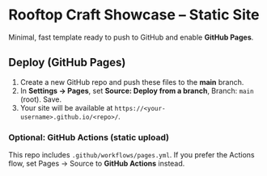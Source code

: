 # Rooftop Craft Showcase – Static Site

Minimal, fast template ready to push to GitHub and enable **GitHub Pages**.

## Deploy (GitHub Pages)
1. Create a new GitHub repo and push these files to the **main** branch.
2. In **Settings → Pages**, set **Source: Deploy from a branch**, Branch: `main` (root). Save.
3. Your site will be available at `https://<your-username>.github.io/<repo>/`.

### Optional: GitHub Actions (static upload)
This repo includes `.github/workflows/pages.yml`. If you prefer the Actions flow, set Pages → Source to **GitHub Actions** instead.
